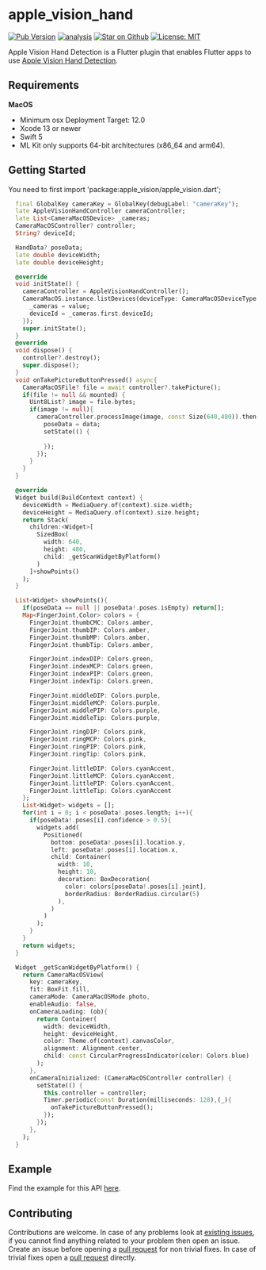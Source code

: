# apple\_vision\_hand

[![Pub Version](https://img.shields.io/pub/v/appe_vision_hand)](https://pub.dev/packages/apple_vision_hand)
[![analysis](https://github.com/Knightro63/apple_vision/actions/workflows/flutter.yml/badge.svg)](https://github.com/Knightro63/apple_vision/actions/)
[![Star on Github](https://img.shields.io/github/stars/Knightro63/apple_vision.svg?style=flat&logo=github&colorB=deeppink&label=stars)](https://github.com/Knightro63/apple_vision)
[![License: MIT](https://img.shields.io/badge/license-MIT-purple.svg)](https://opensource.org/licenses/MIT)

Apple Vision Hand Detection is a Flutter plugin that enables Flutter apps to use [Apple Vision Hand Detection](https://developer.apple.com/documentation/vision/detecting_hand_poses_with_vision).

## Requirements ##

**MacOS**
 - Minimum osx Deployment Target: 12.0
 - Xcode 13 or newer
 - Swift 5
 - ML Kit only supports 64-bit architectures (x86_64 and arm64).

## Getting Started

You need to first import 'package:apple_vision/apple_vision.dart';

```dart
  final GlobalKey cameraKey = GlobalKey(debugLabel: "cameraKey");
  late AppleVisionHandController cameraController;
  late List<CameraMacOSDevice> _cameras;
  CameraMacOSController? controller;
  String? deviceId;

  HandData? poseData;
  late double deviceWidth;
  late double deviceHeight;

  @override
  void initState() {
    cameraController = AppleVisionHandController();
    CameraMacOS.instance.listDevices(deviceType: CameraMacOSDeviceType.video).then((value){
      _cameras = value;
      deviceId = _cameras.first.deviceId;
    });
    super.initState();
  }
  @override
  void dispose() {
    controller?.destroy();
    super.dispose();
  }
  void onTakePictureButtonPressed() async{
    CameraMacOSFile? file = await controller?.takePicture();
    if(file != null && mounted) {
      Uint8List? image = file.bytes;
      if(image != null){
        cameraController.processImage(image, const Size(640,480)).then((data){
          poseData = data;
          setState(() {
            
          });
        });
      }
    }
  }

  @override
  Widget build(BuildContext context) {
    deviceWidth = MediaQuery.of(context).size.width;
    deviceHeight = MediaQuery.of(context).size.height;
    return Stack(
      children:<Widget>[
        SizedBox(
          width: 640, 
          height: 480, 
          child: _getScanWidgetByPlatform()
        )
      ]+showPoints()
    );
  }

  List<Widget> showPoints(){
    if(poseData == null || poseData!.poses.isEmpty) return[];
    Map<FingerJoint,Color> colors = {
      FingerJoint.thumbCMC: Colors.amber,
      FingerJoint.thumbIP: Colors.amber,
      FingerJoint.thumbMP: Colors.amber,
      FingerJoint.thumbTip: Colors.amber,

      FingerJoint.indexDIP: Colors.green,
      FingerJoint.indexMCP: Colors.green,
      FingerJoint.indexPIP: Colors.green,
      FingerJoint.indexTip: Colors.green,

      FingerJoint.middleDIP: Colors.purple,
      FingerJoint.middleMCP: Colors.purple,
      FingerJoint.middlePIP: Colors.purple,
      FingerJoint.middleTip: Colors.purple,

      FingerJoint.ringDIP: Colors.pink,
      FingerJoint.ringMCP: Colors.pink,
      FingerJoint.ringPIP: Colors.pink,
      FingerJoint.ringTip: Colors.pink,

      FingerJoint.littleDIP: Colors.cyanAccent,
      FingerJoint.littleMCP: Colors.cyanAccent,
      FingerJoint.littlePIP: Colors.cyanAccent,
      FingerJoint.littleTip: Colors.cyanAccent
    };
    List<Widget> widgets = [];
    for(int i = 0; i < poseData!.poses.length; i++){
      if(poseData!.poses[i].confidence > 0.5){
        widgets.add(
          Positioned(
            bottom: poseData!.poses[i].location.y,
            left: poseData!.poses[i].location.x,
            child: Container(
              width: 10,
              height: 10,
              decoration: BoxDecoration(
                color: colors[poseData!.poses[i].joint],
                borderRadius: BorderRadius.circular(5)
              ),
            )
          )
        );
      }
    }
    return widgets;
  }

  Widget _getScanWidgetByPlatform() {
    return CameraMacOSView(
      key: cameraKey,
      fit: BoxFit.fill,
      cameraMode: CameraMacOSMode.photo,
      enableAudio: false,
      onCameraLoading: (ob){
        return Container(
          width: deviceWidth,
          height: deviceHeight,
          color: Theme.of(context).canvasColor,
          alignment: Alignment.center,
          child: const CircularProgressIndicator(color: Colors.blue)
        );
      },
      onCameraInizialized: (CameraMacOSController controller) {
        setState(() {
          this.controller = controller;
          Timer.periodic(const Duration(milliseconds: 128),(_){
            onTakePictureButtonPressed();
          });
        });
      },
    );
  }
```

## Example

Find the example for this API [here](https://github.com/Knightro63/apple_vision/tree/main/packages/apple_vision_hand/example/lib/visionHand.dart).

## Contributing

Contributions are welcome.
In case of any problems look at [existing issues](https://github.com/Knightro63/apple_vision/issues), if you cannot find anything related to your problem then open an issue.
Create an issue before opening a [pull request](https://github.com/Knightro63/apple_vision/pulls) for non trivial fixes.
In case of trivial fixes open a [pull request](https://github.com/Knightro63/apple_vision/pulls) directly.
